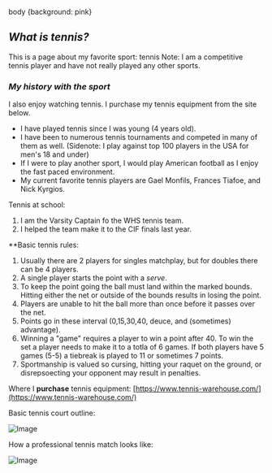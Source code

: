 body {background: pink}
## _What is tennis?_
This is a page about my favorite sport: tennis
Note: I am a competitive tennis player and have not really played any other sports.
### _My history with the sport_
I also enjoy watching tennis. I purchase my tennis equipment from the site below.


- I have played tennis since I was young (4 years old).
- I have been to numerous tennis tournaments and competed in many of them as well. (Sidenote: I play against top 100 players in the USA for men's 18 and under)
- If I were to play another sport, I would play American football as I enjoy the fast paced environment.
- My current favorite tennis players are Gael Monfils, Frances Tiafoe, and Nick Kyrgios.

Tennis at school:
1. I am the Varsity Captain fo the WHS tennis team.
2. I helped the team make it to the CIF finals last year.




**Basic tennis rules:
1. Usually there are 2 players for singles matchplay, but for doubles there can be 4 players.
2. A single player starts the point with a _serve_.
3. To keep the point going the ball must land within the marked bounds. Hitting either the net or outside of the bounds results in losing the point.
4. Players are unable to hit the ball more than once before it passes over the net.
5. Points go in these interval (0,15,30,40, deuce, and (sometimes) advantage).
6. Winning a "game" requires a player to win a point after 40. To win the set a player needs to make it to a totla of 6 games. If both players have 5 games (5-5) a tiebreak is played to 11 or sometimes 7 points.
7. Sportmanship is valued so cursing, hitting your raquet on the ground, or disrepsoecting your opponent may result in penalties.


Where I **purchase** tennis equipment:
[https://www.tennis-warehouse.com/](https://www.tennis-warehouse.com/)

Basic tennis court outline:

![Image](https://freesvg.org/img/tennis-court.png)


How a professional tennis match looks like:

![Image](https://c.pxhere.com/photos/b1/44/athletes_audience_competition_court_crowd_fans_game_group-984268.jpg!d)



